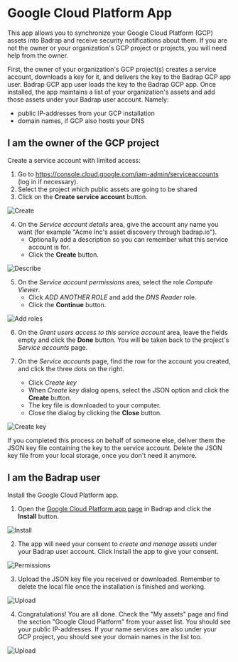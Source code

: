 # Google Cloud Platform App

This app allows you to synchronize your Google Cloud Platform (GCP) assets into Badrap and receive security notifications about them. If you are not the owner or your organization's GCP project or projects, you will need help from the owner. 

First, the owner of your organization's GCP project(s) creates a service account, downloads a key for it, and delivers the key to the Badrap GCP app user. Badrap GCP app user loads the key to the Badrap GCP app. Once installed, the app maintains a list of your organization's assets and add those assets under your Badrap user account. Namely: 

 * public IP-addresses from your GCP installation
 * domain names, if GCP also hosts your DNS

## I am the owner of the GCP project 

Create a service account with limited access:

1. Go to <https://console.cloud.google.com/iam-admin/serviceaccounts> (log in if necessary).
2. Select the project which public assets are going to be shared 
3. Click on the **Create service account** button.
   
![Create](./gcp-20-create-service-account.jpg)

4. On the _Service account details_ area, give the account any name you want (for example "Acme Inc's asset discovery through badrap.io").
   - Optionally add a description so you can remember what this service account is for.
   - Click the **Create** button.
  
![Describe](./gcp-30-describe-create.jpg)

5. On the _Service account permissions_ area, select the role _Compute Viewer_.
   - Click _ADD ANOTHER ROLE_ and add the _DNS Reader_ role.
   - Click the **Continue** button.

![Add roles](./gcp-40-add-roles.jpg)

6. On the _Grant users access to this service account_ area, leave the fields empty and  click the **Done** button. You will be taken back to the project's _Service accounts_ page.

7. On the _Service accounts_ page, find the row for the account you created, and click the three dots on the right.
   - Click _Create key_
   - When _Create key_ dialog opens, select the JSON option and click the **Create** button.
   - The key file is downloaded to your computer.
   - Close the dialog by clicking the **Close** button.

![Create key](./gcp-70-create-key.jpg)

If you completed this process on behalf of someone else, deliver them the JSON key file containing the key to the service account. Delete the JSON key file from your local storage, once you don't need it anymore.

## I am the Badrap user

Install the Google Cloud Platform app.

1. Open the [Google Cloud Platform app page](https://badrap.io/apps/gcp) in Badrap and click the **Install** button.

![Install](./gcp-80-install-app.jpg)


2. The app will need your consent to _create and manage assets_ under your Badrap user account. Click Install the app to give your consent.
   
![Permissions](./gcp-85-permissions.jpg)

3. Upload the JSON key file you received or downloaded. Remember to delete the local file once the installation is finished and working.

![Upload](./gcp-90-upload-key.jpg)

4. Congratulations! You are all done. Check the "My assets" page and find the section "Google Cloud Platform" from your asset list. You should see your public IP-addresses. If your name services are also under your GCP project, you should see your domain names in the list too.

![Upload](./gcp-99-assets.jpg)
